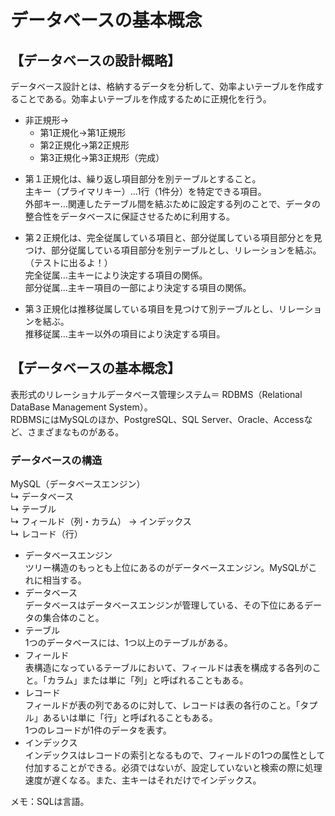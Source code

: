 # データベースの基本概念

## 【データベースの設計概略】
データベース設計とは、格納するデータを分析して、効率よいテーブルを作成することである。効率よいテーブルを作成するために正規化を行う。

- 非正規形→
  - 第1正規化→第1正規形
  - 第2正規化→第2正規形
  - 第3正規化→第3正規形（完成）


* 第１正規化は、繰り返し項目部分を別テーブルとすること。  
  主キー（プライマリキー）…1行（1件分）を特定できる項目。  
  外部キー…関連したテーブル間を結ぶために設定する列のことで、データの整合性をデータベースに保証させるために利用する。  

* 第２正規化は、完全従属している項目と、部分従属している項目部分とを見つけ、部分従属している項目部分を別テーブルとし、リレーションを結ぶ。（テストに出るよ！）  
  完全従属…主キーにより決定する項目の関係。  
  部分従属…主キー項目の一部により決定する項目の関係。  

* 第３正規化は推移従属している項目を見つけて別テーブルとし、リレーションを結ぶ。  
  推移従属…主キー以外の項目により決定する項目。


## 【データベースの基本概念】
表形式のリレーショナルデータベース管理システム＝ RDBMS（Relational DataBase Management System）。  
RDBMSにはMySQLのほか、PostgreSQL、SQL Server、Oracle、Accessなど、さまざまなものがある。

### データベースの構造
MySQL（データベースエンジン）  
  ↳ データベース  
    ↳ テーブル  
      ↳ フィールド（列・カラム） → インデックス  
        ↳ レコード（行）  

* データベースエンジン  
  ツリー構造のもっとも上位にあるのがデータベースエンジン。MySQLがこれに相当する。  
* データベース  
  データベースはデータベースエンジンが管理している、その下位にあるデータの集合体のこと。  
* テーブル  
  1つのデータベースには、1つ以上のテーブルがある。  
* フィールド  
  表構造になっているテーブルにおいて、フィールドは表を構成する各列のこと。「カラム」または単に「列」と呼ばれることもある。  
* レコード  
  フィールドが表の列であるのに対して、レコードは表の各行のこと。「タプル」あるいは単に「行」と呼ばれることもある。  
  1つのレコードが1件のデータを表す。  
* インデックス  
  インデックスはレコードの索引となるもので、フィールドの1つの属性として付加することができる。必須ではないが、設定していないと検索の際に処理速度が遅くなる。また、主キーはそれだけでインデックス。  


メモ：SQLは言語。